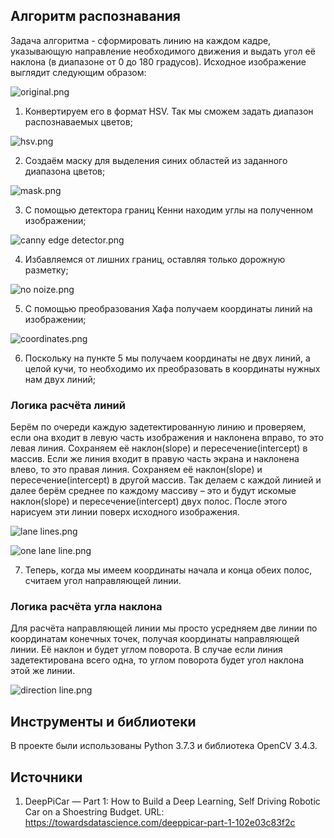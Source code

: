 ## Алгоритм распознавания
Задача алгоритма - сформировать линию на каждом кадре, указывающую направление необходимого движения и выдать угол её наклона (в диапазоне от 0 до 180 градусов).
Исходное изображение выглядит следующим образом:

![original.png](https://github.com/Tpoc311/AutoPiCar/blob/master/Images/original.png)

1. Конвертируем его в формат HSV. Так мы сможем задать диапазон распознаваемых цветов;

![hsv.png](https://github.com/Tpoc311/AutoPiCar/blob/master/Images/hsv.png)

2. Создаём маску для выделения синих областей из заданного диапазона цветов;

![mask.png](https://github.com/Tpoc311/AutoPiCar/blob/master/Images/mask.png)

3. С помощью детектора границ Кенни находим углы на полученном изображении;

![canny edge detector.png](https://github.com/Tpoc311/AutoPiCar/blob/master/Images/canny%20edge%20detector.png)

4. Избавляемся от лишних границ, оставляя только дорожную разметку;

![no noize.png](https://github.com/Tpoc311/AutoPiCar/blob/master/Images/no%20noize.png)

5. С помощью преобразования Хафа получаем координаты линий на изображении;

![coordinates.png](https://github.com/Tpoc311/AutoPiCar/blob/master/Images/coordinates.png)

6. Поскольку на пункте 5 мы получаем координаты не двух линий, а целой кучи, то необходимо их преобразовать в координаты нужных нам двух линий;

### Логика расчёта линий
Берём по очереди каждую задетектированную линию и проверяем, если она входит в левую часть изображения и наклонена вправо, то это левая линия. Сохраняем её наклон(slope) и пересечение(intercept) в массив. 
Если же линия входит в правую часть экрана и наклонена влево, то это правая линия. Сохраняем её наклон(slope) и пересечение(intercept) в другой массив. 
Так делаем с каждой линией и далее берём среднее по каждому массиву – это и будут искомые наклон(slope) и пересечение(intercept) двух полос. После этого нарисуем эти линии поверх исходного изображения.

![lane lines.png](https://github.com/Tpoc311/AutoPiCar/blob/master/Images/lane%20lines.png)

![one lane line.png](https://github.com/Tpoc311/AutoPiCar/blob/master/Images/one%20lane%20line.png)

7. Теперь, когда мы имеем координаты начала и конца обеих полос, считаем угол направляющей линии.

### Логика расчёта угла наклона
Для расчёта направляющей линии мы просто усредняем две линии по координатам конечных точек, получая координаты направляющей линии. Её наклон и будет углом поворота.
В случае если линия задетектирована всего одна, то углом поворота будет угол наклона этой же линии.

![direction line.png](https://github.com/Tpoc311/AutoPiCar/blob/master/Images/direction%20line.png)

## Инструменты и библиотеки
В проекте были использованы Python 3.7.3 и библиотека OpenCV 3.4.3.

## Источники

1. DeepPiCar — Part 1: How to Build a Deep Learning, Self Driving Robotic Car on a Shoestring Budget. URL: https://towardsdatascience.com/deeppicar-part-1-102e03c83f2c
